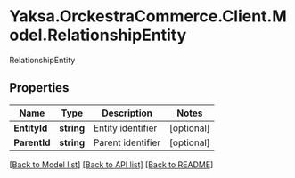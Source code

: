 # Yaksa.OrckestraCommerce.Client.Model.RelationshipEntity
RelationshipEntity

## Properties

Name | Type | Description | Notes
------------ | ------------- | ------------- | -------------
**EntityId** | **string** | Entity identifier | [optional] 
**ParentId** | **string** | Parent identifier | [optional] 

[[Back to Model list]](../README.md#documentation-for-models) [[Back to API list]](../README.md#documentation-for-api-endpoints) [[Back to README]](../README.md)

